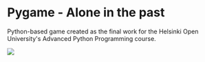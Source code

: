 # Pygame - Alone in the past
 Python-based game created as the final work for the Helsinki Open University's Advanced Python Programming course.
 
![](https://github.com/remaleino/Pygame---Alone-in-the-past/blob/main/pygame.gif)
